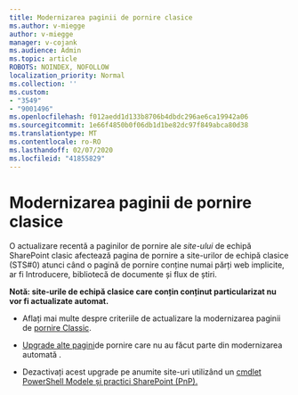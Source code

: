 ```yaml
---
title: Modernizarea paginii de pornire clasice
ms.author: v-miegge
author: v-miegge
manager: v-cojank
ms.audience: Admin
ms.topic: article
ROBOTS: NOINDEX, NOFOLLOW
localization_priority: Normal
ms.collection: ''
ms.custom:
- "3549"
- "9001496"
ms.openlocfilehash: f012aedd1d133b8706b4dbdc296ae6ca19942a06
ms.sourcegitcommit: 1e66f4850b0f06db1d1be82dc97f849abca80d38
ms.translationtype: MT
ms.contentlocale: ro-RO
ms.lasthandoff: 02/07/2020
ms.locfileid: "41855829"
---
```

# <a name="modernize-the-classic-home-page"></a>Modernizarea paginii de pornire clasice

O actualizare recentă a paginilor de pornire ale *site-ului* de echipă SharePoint clasic afectează pagina de pornire a site-urilor de echipă clasice (STS#0) atunci când o pagină de pornire conține numai părți web implicite, ar fi Introducere, bibliotecă de documente și flux de știri.

**Notă: site-urile de echipă clasice care conțin conținut particularizat nu vor fi actualizate automat.**

* Aflați mai multe despre criteriile de actualizare la modernizarea paginii de [pornire Classic](https://docs.microsoft.com/sharepoint/disable-auto-modernization-classic-home-pages#why-update-classic-team-site-home-pages-to-modern).

* [Upgrade alte pagini](https://docs.microsoft.com/sharepoint/dev/transform/modernize-userinterface-site-pages)de pornire care nu au făcut parte din modernizarea automată .

* Dezactivați acest upgrade pe anumite site-uri utilizând un [cmdlet PowerShell Modele și practici SharePoint (PnP).](https://docs.microsoft.com/powershell/sharepoint/sharepoint-pnp/sharepoint-pnp-cmdlets)
